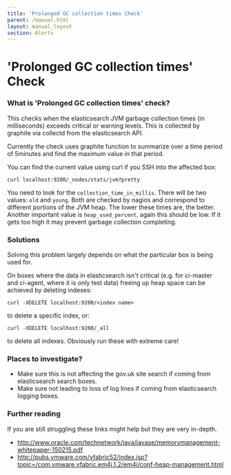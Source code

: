 ```yaml
---
title: 'Prolonged GC collection times Check'
parent: /manual.html
layout: manual_layout
section: Alerts
---
```


# 'Prolonged GC collection times' Check

### What is 'Prolonged GC collection times' check?

This checks when the elasticsearch JVM garbage collection times (in
milliseconds) exceeds critical or warning levels. This is collected by
graphite via collectd from the elasticsearch API.

Currently the check uses graphite function to summarize over a time
period of 5minutes and find the maximum value in that period.

You can find the current value using curl if you SSH into the affected
box:

    curl localhost:9200/_nodes/stats/jvm?pretty

You need to look for the `collection_time_in_millis`. There will be two
values: `old` and `young`. Both are checked by nagios and correspond to
different portions of the JVM heap. The lower these times are, the
better. Another important value is `heap_used_percent`, again this
should be low. If it gets too high it may prevent garbage collection
completing.

### Solutions

Solving this problem largely depends on what the particular box is being
used for.

On boxes where the data in elasticsearch isn't critical (e.g. for
ci-master and ci-agent, where it is only test data) freeing up heap
space can be achieved by deleting indexes:

    curl -XDELETE localhost:9200/<index name>

to delete a specific index, or:

    curl -XDELETE localhost:9200/_all

to delete all indexes. Obviously run these with extreme care!

### Places to investigate?

-   Make sure this is not affecting the gov.uk site search if coming
    from elasticsearch search boxes.
-   Make sure not leading to loss of log lines if coming from
    elasticsearch logging boxes.

### Further reading

If you are still struggling these links might help but they are very
in-depth.

-   [<http://www.oracle.com/technetwork/java/javase/memorymanagement-whitepaper-150215.pdf>](http://www.oracle.com/technetwork/java/javase/memorymanagement-whitepaper-150215.pdf)
-   [<http://pubs.vmware.com/vfabric52/index.jsp?topic=/com.vmware.vfabric.em4j.1.2/em4j/conf-heap-management.html>](http://pubs.vmware.com/vfabric52/index.jsp?topic=/com.vmware.vfabric.em4j.1.2/em4j/conf-heap-management.html)

